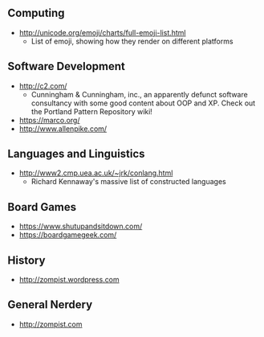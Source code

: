 ## Computing

- http://unicode.org/emoji/charts/full-emoji-list.html
  -  List of emoji, showing how they render on different platforms

## Software Development

- http://c2.com/
  - Cunningham & Cunningham, inc., an apparently defunct software consultancy with some
    good content about OOP and XP. Check out the Portland Pattern Repository wiki!
- https://marco.org/
- http://www.allenpike.com/

## Languages and Linguistics

- http://www2.cmp.uea.ac.uk/~jrk/conlang.html
  - Richard Kennaway's massive list of constructed languages

## Board Games

- https://www.shutupandsitdown.com/
- https://boardgamegeek.com/

## History

- http://zompist.wordpress.com

## General Nerdery

- http://zompist.com
